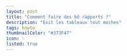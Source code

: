 ```yaml
---
layout: post
title: "Comment faire des bô rapports ?"
description: "Exit les tableaux tout moches"
tags: howto
thumbnailColor: "#373F47"
icon: ✨
listed: true
---
```

